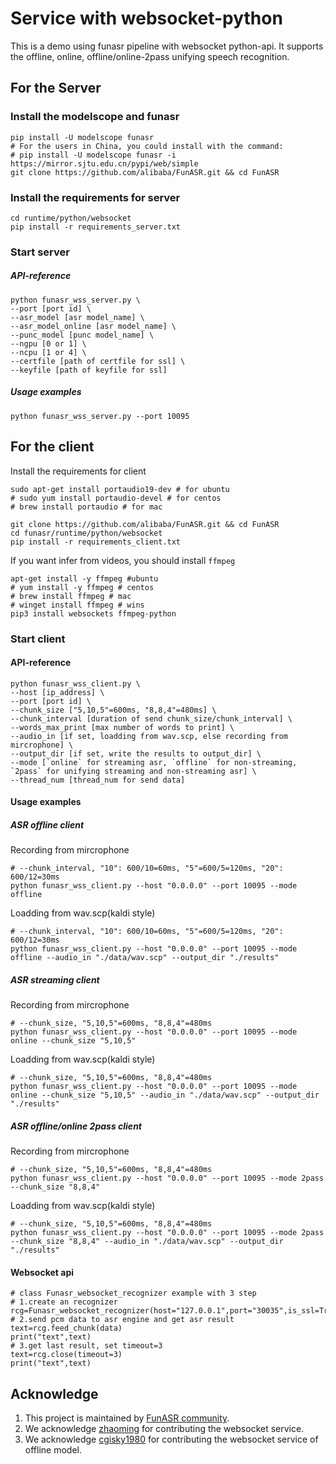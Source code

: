 # Service with websocket-python

This is a demo using funasr pipeline with websocket python-api. It supports the offline, online, offline/online-2pass unifying speech recognition. 

## For the Server

### Install the modelscope and funasr

```shell
pip install -U modelscope funasr
# For the users in China, you could install with the command:
# pip install -U modelscope funasr -i https://mirror.sjtu.edu.cn/pypi/web/simple
git clone https://github.com/alibaba/FunASR.git && cd FunASR
```

### Install the requirements for server

```shell
cd runtime/python/websocket
pip install -r requirements_server.txt
```

### Start server

##### API-reference
```shell
python funasr_wss_server.py \
--port [port id] \
--asr_model [asr model_name] \
--asr_model_online [asr model_name] \
--punc_model [punc model_name] \
--ngpu [0 or 1] \
--ncpu [1 or 4] \
--certfile [path of certfile for ssl] \
--keyfile [path of keyfile for ssl] 
```
##### Usage examples
```shell
python funasr_wss_server.py --port 10095
```

## For the client

Install the requirements for client
```shell
sudo apt-get install portaudio19-dev # for ubuntu
# sudo yum install portaudio-devel # for centos
# brew install portaudio # for mac

git clone https://github.com/alibaba/FunASR.git && cd FunASR
cd funasr/runtime/python/websocket
pip install -r requirements_client.txt
```
If you want infer from videos, you should install `ffmpeg`
```shell
apt-get install -y ffmpeg #ubuntu
# yum install -y ffmpeg # centos
# brew install ffmpeg # mac
# winget install ffmpeg # wins
pip3 install websockets ffmpeg-python
```

### Start client
#### API-reference
```shell
python funasr_wss_client.py \
--host [ip_address] \
--port [port id] \
--chunk_size ["5,10,5"=600ms, "8,8,4"=480ms] \
--chunk_interval [duration of send chunk_size/chunk_interval] \
--words_max_print [max number of words to print] \
--audio_in [if set, loadding from wav.scp, else recording from mircrophone] \
--output_dir [if set, write the results to output_dir] \
--mode [`online` for streaming asr, `offline` for non-streaming, `2pass` for unifying streaming and non-streaming asr] \
--thread_num [thread_num for send data]
```

#### Usage examples
##### ASR offline client
Recording from mircrophone
```shell
# --chunk_interval, "10": 600/10=60ms, "5"=600/5=120ms, "20": 600/12=30ms
python funasr_wss_client.py --host "0.0.0.0" --port 10095 --mode offline
```
Loadding from wav.scp(kaldi style)
```shell
# --chunk_interval, "10": 600/10=60ms, "5"=600/5=120ms, "20": 600/12=30ms
python funasr_wss_client.py --host "0.0.0.0" --port 10095 --mode offline --audio_in "./data/wav.scp" --output_dir "./results"
```

##### ASR streaming client
Recording from mircrophone
```shell
# --chunk_size, "5,10,5"=600ms, "8,8,4"=480ms
python funasr_wss_client.py --host "0.0.0.0" --port 10095 --mode online --chunk_size "5,10,5"
```
Loadding from wav.scp(kaldi style)
```shell
# --chunk_size, "5,10,5"=600ms, "8,8,4"=480ms
python funasr_wss_client.py --host "0.0.0.0" --port 10095 --mode online --chunk_size "5,10,5" --audio_in "./data/wav.scp" --output_dir "./results"
```

##### ASR offline/online 2pass client
Recording from mircrophone
```shell
# --chunk_size, "5,10,5"=600ms, "8,8,4"=480ms
python funasr_wss_client.py --host "0.0.0.0" --port 10095 --mode 2pass --chunk_size "8,8,4"
```
Loadding from wav.scp(kaldi style)
```shell
# --chunk_size, "5,10,5"=600ms, "8,8,4"=480ms
python funasr_wss_client.py --host "0.0.0.0" --port 10095 --mode 2pass --chunk_size "8,8,4" --audio_in "./data/wav.scp" --output_dir "./results"
```

#### Websocket api
```shell
# class Funasr_websocket_recognizer example with 3 step
# 1.create an recognizer 
rcg=Funasr_websocket_recognizer(host="127.0.0.1",port="30035",is_ssl=True,mode="2pass")
# 2.send pcm data to asr engine and get asr result
text=rcg.feed_chunk(data)
print("text",text)
# 3.get last result, set timeout=3
text=rcg.close(timeout=3)
print("text",text)
```

## Acknowledge
1. This project is maintained by [FunASR community](https://github.com/alibaba-damo-academy/FunASR).
2. We acknowledge [zhaoming](https://github.com/zhaomingwork/FunASR/tree/fix_bug_for_python_websocket) for contributing the websocket service.
3. We acknowledge [cgisky1980](https://github.com/cgisky1980/FunASR) for contributing the websocket service of offline model.
